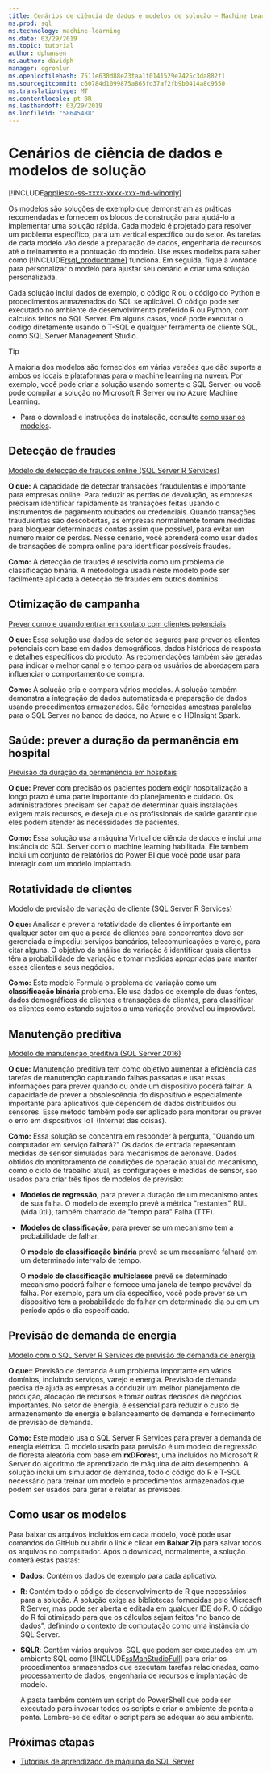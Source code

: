```yaml
---
title: Cenários de ciência de dados e modelos de solução – Machine Learning do SQL Server
ms.prod: sql
ms.technology: machine-learning
ms.date: 03/29/2019
ms.topic: tutorial
author: dphansen
ms.author: davidph
manager: cgronlun
ms.openlocfilehash: 7511e630d88e23faa1f0141529e7425c3da882f1
ms.sourcegitcommit: c60784d1099875a865fd37af2fb9b0414a8c9550
ms.translationtype: MT
ms.contentlocale: pt-BR
ms.lasthandoff: 03/29/2019
ms.locfileid: "58645488"
---
```

# <a name="data-science-scenarios-and-solution-templates"></a>Cenários de ciência de dados e modelos de solução
[!INCLUDE[appliesto-ss-xxxx-xxxx-xxx-md-winonly](../../includes/appliesto-ss-xxxx-xxxx-xxx-md-winonly.md)]

Os modelos são soluções de exemplo que demonstram as práticas recomendadas e fornecem os blocos de construção para ajudá-lo a implementar uma solução rápida. Cada modelo é projetado para resolver um problema específico, para um vertical específico ou do setor. As tarefas de cada modelo vão desde a preparação de dados, engenharia de recursos até o treinamento e a pontuação do modelo. Use esses modelos para saber como [!INCLUDE[rsql_productname](../../includes/rsql-productname-md.md)] funciona. Em seguida, fique à vontade para personalizar o modelo para ajustar seu cenário e criar uma solução personalizada. 

Cada solução inclui dados de exemplo, o código R ou o código do Python e procedimentos armazenados do SQL se aplicável. O código pode ser executado no ambiente de desenvolvimento preferido R ou Python, com cálculos feitos no SQL Server. Em alguns casos, você pode executar o código diretamente usando o T-SQL e qualquer ferramenta de cliente SQL, como SQL Server Management Studio.

> [!TIP]
> 
> A maioria dos modelos são fornecidos em várias versões que dão suporte a ambos os locais e plataformas para o machine learning na nuvem. Por exemplo, você pode criar a solução usando somente o SQL Server, ou você pode compilar a solução no Microsoft R Server ou no Azure Machine Learning.

+ Para o download e instruções de instalação, consulte [como usar os modelos](#bkmk_HowTo).

## <a name="fraud-detection"></a>Detecção de fraudes

[Modelo de detecção de fraudes online (SQL Server R Services)](https://github.com/Microsoft/r-server-fraud-detection)

**O que:** A capacidade de detectar transações fraudulentas é importante para empresas online. Para reduzir as perdas de devolução, as empresas precisam identificar rapidamente as transações feitas usando o instrumentos de pagamento roubados ou credenciais. Quando transações fraudulentas são descobertas, as empresas normalmente tomam medidas para bloquear determinadas contas assim que possível, para evitar um número maior de perdas. Nesse cenário, você aprenderá como usar dados de transações de compra online para identificar possíveis fraudes.

**Como:**  A detecção de fraudes é resolvida como um problema de classificação binária. A metodologia usada neste modelo pode ser facilmente aplicada à detecção de fraudes em outros domínios.


## <a name="campaign-optimization"></a>Otimização de campanha

[Prever como e quando entrar em contato com clientes potenciais](https://microsoft.github.io/r-server-campaign-optimization/)

**O que:** Essa solução usa dados de setor de seguros para prever os clientes potenciais com base em dados demográficos, dados históricos de resposta e detalhes específicos do produto.  As recomendações também são geradas para indicar o melhor canal e o tempo para os usuários de abordagem para influenciar o comportamento de compra.

**Como:** A solução cria e compara vários modelos. A solução também demonstra a integração de dados automatizada e preparação de dados usando procedimentos armazenados. São fornecidas amostras paralelas para o SQL Server no banco de dados, no Azure e o HDInsight Spark. 

## <a name="health-care-predict-length-of-stay-in-hospital"></a>Saúde: prever a duração da permanência em hospital 

[Previsão da duração da permanência em hospitais](https://gallery.cortanaintelligence.com/Solution/Predicting-Length-of-Stay-in-Hospitals-1)

**O que:** Prever com precisão os pacientes podem exigir hospitalização a longo prazo é uma parte importante do planejamento e cuidado. Os administradores precisam ser capaz de determinar quais instalações exigem mais recursos, e deseja que os profissionais de saúde garantir que eles podem atender às necessidades de pacientes.

**Como:** Essa solução usa a máquina Virtual de ciência de dados e inclui uma instância do SQL Server com o machine learning habilitada. Ele também inclui um conjunto de relatórios do Power BI que você pode usar para interagir com um modelo implantado.

## <a name="customer-churn"></a>Rotatividade de clientes

[Modelo de previsão de variação de cliente (SQL Server R Services)](https://github.com/Microsoft/SQL-Server-R-Services-Samples/blob/master/Churn/README.md)

**O que:** Analisar e prever a rotatividade de clientes é importante em qualquer setor em que a perda de clientes para concorrentes deve ser gerenciada e impediu: serviços bancários, telecomunicações e varejo, para citar alguns. O objetivo da análise de variação é identificar quais clientes têm a probabilidade de variação e tomar medidas apropriadas para manter esses clientes e seus negócios.

**Como:** Este modelo Formula o problema de variação como um **classificação binária** problema. Ele usa dados de exemplo de duas fontes, dados demográficos de clientes e transações de clientes, para classificar os clientes como estando sujeitos a uma variação provável ou improvável.
  
## <a name="predictive-maintenance"></a>Manutenção preditiva

[Modelo de manutenção preditiva (SQL Server 2016)](https://github.com/Microsoft/SQL-Server-R-Services-Samples/blob/master/PredictiveMaintenance/README.md)

**O que:** Manutenção preditiva tem como objetivo aumentar a eficiência das tarefas de manutenção capturando falhas passadas e usar essas informações para prever quando ou onde um dispositivo poderá falhar. A capacidade de prever a obsolescência do dispositivo é especialmente importante para aplicativos que dependem de dados distribuídos ou sensores. Esse método também pode ser aplicado para monitorar ou prever o erro em dispositivos IoT (Internet das coisas).

**Como:** Essa solução se concentra em responder à pergunta, "Quando um computador em serviço falhará?" Os dados de entrada representam medidas de sensor simuladas para mecanismos de aeronave. Dados obtidos do monitoramento de condições de operação atual do mecanismo, como o ciclo de trabalho atual, as configurações e medidas de sensor, são usados para criar três tipos de modelos de previsão:

-   **Modelos de regressão**, para prever a duração de um mecanismo antes de sua falha. O modelo de exemplo prevê a métrica "restantes" RUL (vida útil), também chamado de "tempo para" Falha (TTF).
  
-   **Modelos de classificação**, para prever se um mecanismo tem a probabilidade de falhar.
  
    O **modelo de classificação binária** prevê se um mecanismo falhará em um determinado intervalo de tempo.

    O **modelo de classificação multiclasse** prevê se determinado mecanismo poderá falhar e fornece uma janela de tempo provável da falha. Por exemplo, para um dia específico, você pode prever se um dispositivo tem a probabilidade de falhar em determinado dia ou em um período após o dia especificado.

## <a name="energy-demand-forecasting"></a>Previsão de demanda de energia

[Modelo com o SQL Server R Services de previsão de demanda de energia](https://gallery.cortanaintelligence.com/Tutorial/Energy-Demand-Forecast-Template-with-SQL-Server-R-Services-1)

**O que:**: Previsão de demanda é um problema importante em vários domínios, incluindo serviços, varejo e energia. Previsão de demanda precisa de ajuda as empresas a conduzir um melhor planejamento de produção, alocação de recursos e tomar outras decisões de negócios importantes. No setor de energia, é essencial para reduzir o custo de armazenamento de energia e balanceamento de demanda e fornecimento de previsão de demanda.

**Como:** Este modelo usa o SQL Server R Services para prever a demanda de energia elétrica. O modelo usado para previsão é um modelo de regressão de floresta aleatória com base em **rxDForest**, uma incluídos no Microsoft R Server do algoritmo de aprendizado de máquina de alto desempenho. A solução inclui um simulador de demanda, todo o código do R e T-SQL necessário para treinar um modelo e procedimentos armazenados que podem ser usados para gerar e relatar as previsões. 


## <a name="bkmk_HowTo"></a>Como usar os modelos

Para baixar os arquivos incluídos em cada modelo, você pode usar comandos do GitHub ou abrir o link e clicar em **Baixar Zip** para salvar todos os arquivos no computador.  Após o download, normalmente, a solução conterá estas pastas:
  
-   **Dados**: Contém os dados de exemplo para cada aplicativo.
  
-   **R**: Contém todo o código de desenvolvimento de R que necessários para a solução. A solução exige as bibliotecas fornecidas pelo Microsoft R Server, mas pode ser aberta e editada em qualquer IDE do R. O código do R foi otimizado para que os cálculos sejam feitos “no banco de dados”, definindo o contexto de computação como uma instância do SQL Server.
  
-   **SQLR**: Contém vários arquivos. SQL que podem ser executados em um ambiente SQL como [!INCLUDE[ssManStudioFull](../../includes/ssmanstudiofull-md.md)] para criar os procedimentos armazenados que executam tarefas relacionadas, como processamento de dados, engenharia de recursos e implantação de modelo.
  
    A pasta também contém um script do PowerShell que pode ser executado para invocar todos os scripts e criar o ambiente de ponta a ponta. Lembre-se de editar o script para se adequar ao seu ambiente.

## <a name="next-steps"></a>Próximas etapas

+ [Tutoriais de aprendizado de máquina do SQL Server](machine-learning-services-tutorials.md)




